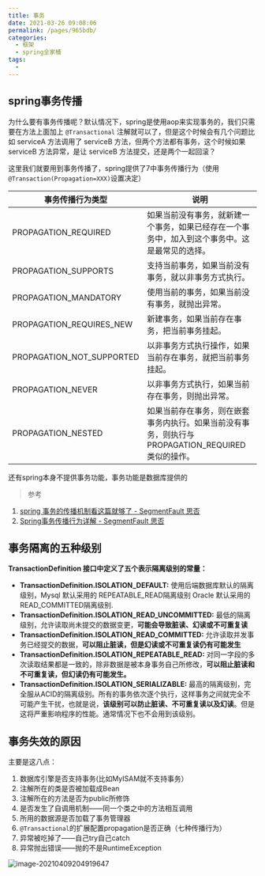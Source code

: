 ```yaml
---
title: 事务
date: 2021-03-26 09:08:06
permalink: /pages/965bdb/
categories:
  - 框架
  - spring全家桶
tags:
  - 
---
```

## spring事务传播

为什么要有事务传播呢？默认情况下，spring是使用aop来实现事务的，我们只需要在方法上面加上 `@Transactional` 注解就可以了，但是这个时候会有几个问题比如 serviceA 方法调用了 serviceB 方法，但两个方法都有事务，这个时候如果 serviceB 方法异常，是让 serviceB 方法提交，还是两个一起回滚？

这里我们就要用到事务传播了，spring提供了7中事务传播行为（使用`@Transaction(Propagation=XXX)`设置决定）

| 事务传播行为类型          | 说明                                                         |
| ------------------------- | ------------------------------------------------------------ |
| PROPAGATION_REQUIRED      | 如果当前没有事务，就新建一个事务，如果已经存在一个事务中，加入到这个事务中。这是最常见的选择。 |
| PROPAGATION_SUPPORTS      | 支持当前事务，如果当前没有事务，就以非事务方式执行。         |
| PROPAGATION_MANDATORY     | 使用当前的事务，如果当前没有事务，就抛出异常。               |
| PROPAGATION_REQUIRES_NEW  | 新建事务，如果当前存在事务，把当前事务挂起。                 |
| PROPAGATION_NOT_SUPPORTED | 以非事务方式执行操作，如果当前存在事务，就把当前事务挂起。   |
| PROPAGATION_NEVER         | 以非事务方式执行，如果当前存在事务，则抛出异常。             |
| PROPAGATION_NESTED        | 如果当前存在事务，则在嵌套事务内执行。如果当前没有事务，则执行与PROPAGATION_REQUIRED类似的操作。 |

还有spring本身不提供事务功能，事务功能是数据库提供的

> 参考

1. [spring 事务的传播机制看这篇就够了 - SegmentFault 思否](https://segmentfault.com/a/1190000020386113)
2. [Spring事务传播行为详解 - SegmentFault 思否](https://segmentfault.com/a/1190000013341344)

## 事务隔离的五种级别

**TransactionDefinition 接口中定义了五个表示隔离级别的常量：**

- **TransactionDefinition.ISOLATION_DEFAULT:** 使用后端数据库默认的隔离级别，Mysql 默认采用的 REPEATABLE_READ隔离级别 Oracle 默认采用的 READ_COMMITTED隔离级别.
- **TransactionDefinition.ISOLATION_READ_UNCOMMITTED:** 最低的隔离级别，允许读取尚未提交的数据变更，**可能会导致脏读、幻读或不可重复读**
- **TransactionDefinition.ISOLATION_READ_COMMITTED:** 允许读取并发事务已经提交的数据，**可以阻止脏读，但是幻读或不可重复读仍有可能发生**
- **TransactionDefinition.ISOLATION_REPEATABLE_READ:** 对同一字段的多次读取结果都是一致的，除非数据是被本身事务自己所修改，**可以阻止脏读和不可重复读，但幻读仍有可能发生。**
- **TransactionDefinition.ISOLATION_SERIALIZABLE:** 最高的隔离级别，完全服从ACID的隔离级别。所有的事务依次逐个执行，这样事务之间就完全不可能产生干扰，也就是说，**该级别可以防止脏读、不可重复读以及幻读**。但是这将严重影响程序的性能。通常情况下也不会用到该级别。

## 事务失效的原因

主要是这八点：

1. 数据库引擎是否支持事务(比如MyISAM就不支持事务）
2. 注解所在的类是否被加载成Bean
3. 注解所在的方法是否为public所修饰
4. 是否发生了自调用机制——同一个类之中的方法相互调用
5. 所用的数据源是否加载了事务管理器
6. `@Transactional`的扩展配置propagation是否正确（七种传播行为）
7. 异常被吃掉了——自己try自己catch
8. 异常抛出错误——抛的不是RuntimeException

![image-20210409204919647](https://img.xiaoyou66.com/2021/04/09/6557a8de658ed.png)

